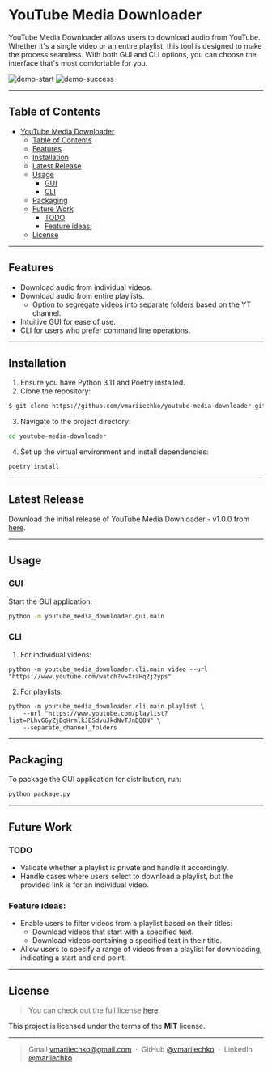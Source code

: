 # YouTube Media Downloader

YouTube Media Downloader allows users to download audio from YouTube. Whether it's a single video or an entire playlist, this tool is designed to make the process seamless. With both GUI and CLI options, you can choose the interface that's most comfortable for you.

![demo-start]
![demo-success]

---

## Table of Contents
- [YouTube Media Downloader](#youtube-media-downloader)
  - [Table of Contents](#table-of-contents)
  - [Features](#features)
  - [Installation](#installation)
  - [Latest Release](#latest-release)
  - [Usage](#usage)
    - [GUI](#gui)
    - [CLI](#cli)
  - [Packaging](#packaging)
  - [Future Work](#future-work)
    - [TODO](#todo)
    - [Feature ideas:](#feature-ideas)
  - [License](#license)

---

## Features

- Download audio from individual videos.
- Download audio from entire playlists.
  - Option to segregate videos into separate folders based on the YT channel.
- Intuitive GUI for ease of use.
- CLI for users who prefer command line operations.

---

## Installation

1. Ensure you have Python 3.11 and Poetry installed.
2. Clone the repository:
```bash
$ git clone https://github.com/vmariiechko/youtube-media-downloader.git
```
3. Navigate to the project directory:
```bash
cd youtube-media-downloader
```
4. Set up the virtual environment and install dependencies:
```bash
poetry install
```

---

## Latest Release

Download the initial release of YouTube Media Downloader - v1.0.0 from [here][releases-url].

---

## Usage

### GUI
Start the GUI application:
```bash
python -m youtube_media_downloader.gui.main
```

### CLI
1. For individual videos:
```
python -m youtube_media_downloader.cli.main video --url "https://www.youtube.com/watch?v=XraHq2j2yps"
```
2. For playlists:
```
python -m youtube_media_downloader.cli.main playlist \
    --url "https://www.youtube.com/playlist?list=PLhvGGyZjDqHrmlkJESdvuJkdNvTJnDQ8N" \
    --separate_channel_folders
```

---

## Packaging
To package the GUI application for distribution, run:
```bash
python package.py
```

---

## Future Work

### TODO
- Validate whether a playlist is private and handle it accordingly.
- Handle cases where users select to download a playlist, but the provided link is for an individual video.

### Feature ideas:
- Enable users to filter videos from a playlist based on their titles:
  - Download videos that start with a specified text.
  - Download videos containing a specified text in their title.
- Allow users to specify a range of videos from a playlist for downloading, indicating a start and end point.

---

## License

>You can check out the full license [here][license-url].

This project is licensed under the terms of the **MIT** license.

---

> Gmail [vmariiechko@gmail.com](mailto:vmariiechko@gmail.com) &nbsp;&middot;&nbsp;
> GitHub [@vmariiechko](https://github.com/vmariiechko) &nbsp;&middot;&nbsp;
> LinkedIn [@mariiechko](https://www.linkedin.com/in/mariiechko/)


<!-- Markdown links and images -->
[license-url]: https://github.com/vmariiechko/youtube-media-downloader/blob/main/LICENSE
[releases-url]: https://github.com/vmariiechko/youtube-media-downloader/releases/tag/v1.0.0

[demo-start]: https://imgur.com/TeJZLuE.png
[demo-success]: https://imgur.com/lSOsHCS.png